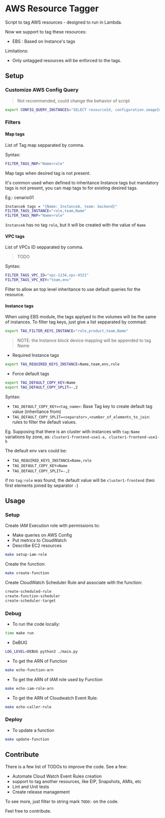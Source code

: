 # AWS Resource Tagger

Script to tag AWS resources - designed to run in Lambda.

Now we support to tag these resources:

- EBS : Based on Instance's tags

Limitations:

- Only untagged resources will be enforced to the tags.

## Setup

### Customize AWS Config Query

> Not recommended, could change the behavior of script

```bash
export CONFIG_QUERY_INSTANCES="SELECT resourceId, configuration.imageId, configuration.blockDeviceMappings, tags WHERE resourceType = 'AWS::EC2::Instance' AND configuration.state.name = 'running' OR configuration.state.name = 'stopped'"

```

### Filters

#### Map tags

List of Tag map sepparated by comma.

Syntax:

```bash
FILTER_TAGS_MAP="Name>role"
```

Map tags when desired tag is not present.

It's common used when defined to inheritance Instance tags but mandatory tags is not present, you can map tags to for existing desired tags.

Eg.: cenario01

```bash
InstanceA tags = "{Name: InstanceA, team: backend}"
FILTER_TAGS_INSTANCE="role,team,Name"
FILTER_TAGS_MAP="Name>role"
```

`InstanceA` has no tag `role`, but it will be created with the value of `Name`


#### VPC tags

List of VPCs ID sepparated by comma.

> TODO

Syntax:

```bash
FILTER_TAGS_VPC_ID="vpc-1234,vpc-4321"
FILTER_TAGS_VPC_KEY="team,env"
```

Filter to allow an top level inheritance to use default queries for the resource.

#### Instance tags

When using EBS module, the tags applyed to the volumes will be the same of instances. To filter tag keys, just give a list sepparated by commad:

```bash
export TAG_FILTER_KEYS_INSTANCE="role,product,team,Name"
```

> NOTE: the Instance block device mapping will be appended to tag Name

* Required Instance tags

```bash
export TAG_REQUIRED_KEYS_INSTANCE=Name,team,env,role
```

* Force default tags

```bash
export TAG_DEFAULT_COPY_KEY=Name
export TAG_DEFAULT_COPY_SPLIT=-,2
```

Syntax:

- `TAG_DEFAULT_COPY_KEY=<tag_name>`: Base Tag key to create default tag value (inheritance from)
- `TAG_DEFAULT_COPY_SPLIT=<separator>,<number_of_elements_to_join`: rules to filter the default values.

Eg.
Supposing that there is an cluster with instances with `tag:Name` variations by zone, as: `cluster1-frontend-use1-a, cluster1-frontend-use1-b`

The default env vars could be:

- `TAG_REQUIRED_KEYS_INSTANCE=Name,role`
- `TAG_DEFAULT_COPY_KEY=Name`
- `TAG_DEFAULT_COPY_SPLIT=-,2`

if no `tag:role` was found, the default value will be `cluster1-frontend` (two first elements joined by separator `-`)

## Usage

### Setup

Create IAM Execution role with permissions to:

- Make queries on AWS Config
- Put metrics to CloudWatch
- Describe EC2 resources

```bash
make setup-iam-role
```

Create the function:

```bash
make create-function
```

Create CloudWatch Scheduler Rule and associate with the function:

```bash
create-scheduled-rule
create-function-scheduler
create-scheduler-target
```

### Debug

* To run the code locally:

```bash
time make run
```

* DeBUG

```bash
LOG_LEVEL=DEBUG python3 ./main.py
```

* To get the ARN of Function

```bash
make echo-function-arn
```

* To get the ARN of IAM role used by Function

```bash
make echo-iam-role-arn
```

* To get the ARN of Cloudwatch Event Rule:

```bash
make echo-caller-rule
```

### Deploy

- To update a function

```bash
make update-function
```

## Contribute

There is a few list of TODOs to improve the code. See a few:

- Automate Cloud Watch Event Rules creation
- support to tag another resources, like EIP, Snapshots, AMIs, etc
- Lint and Unit tests
- Create release management

To see more, just filter to string mark `TODO:` on the code.

Feel free to contribute.
